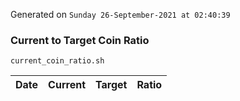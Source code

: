 Generated on `Sunday 26-September-2021 at 02:40:39`

### Current to Target Coin Ratio
`current_coin_ratio.sh`

Date|Current|Target|Ratio
---|---|---|---
